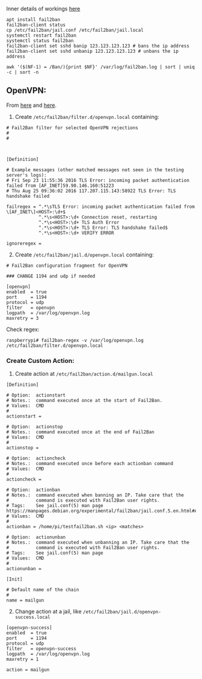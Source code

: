 Inner details of workings [here](https://www.digitalocean.com/community/tutorials/how-fail2ban-works-to-protect-services-on-a-linux-server)

```
apt install fail2ban
fail2ban-client status
cp /etc/fail2ban/jail.conf /etc/fail2ban/jail.local
systemctl restart fail2ban
systemctl status fail2ban
fail2ban-client set sshd banip 123.123.123.123 # bans the ip address
fail2ban-client set sshd unbanip 123.123.123.123 # unbans the ip address

awk '($(NF-1) = /Ban/){print $NF}' /var/log/fail2ban.log | sort | uniq -c | sort -n
```



## OpenVPN:

From [here](https://www.fail2ban.org/wiki/index.php/HOWTO_fail2ban_with_OpenVPN) and [here](https://gist.github.com/drmalex07/463e4c7356bcfb2b3d21ff9fdc5aa6b3).

1) Create `/etc/fail2ban/filter.d/openvpn.local` containing:
```
# Fail2Ban filter for selected OpenVPN rejections
#
#



[Definition]

# Example messages (other matched messages not seen in the testing server's logs):
# Fri Sep 23 11:55:36 2016 TLS Error: incoming packet authentication failed from [AF_INET]59.90.146.160:51223
# Thu Aug 25 09:36:02 2016 117.207.115.143:58922 TLS Error: TLS handshake failed

failregex = ^.*\sTLS Error: incoming packet authentication failed from \[AF_INET\]<HOST>:\d+$
            ^.*\s<HOST>:\d+ Connection reset, restarting
            ^.*\s<HOST>:\d+ TLS Auth Error
            ^.*\s<HOST>:\d+ TLS Error: TLS handshake failed$
            ^.*\s<HOST>:\d+ VERIFY ERROR

ignoreregex = 

```
2) Create `/etc/fail2ban/jail.d/openvpn.local` containing:
```
# Fail2Ban configuration fragment for OpenVPN

### CHANGE 1194 and udp if needed

[openvpn]
enabled  = true
port     = 1194
protocol = udp
filter   = openvpn
logpath  = /var/log/openvpn.log
maxretry = 3
```


Check regex:
```
raspberrypi# fail2ban-regex -v /var/log/openvpn.log /etc/fail2ban/filter.d/openvpn.local        
```


### Create Custom Action:

1) Create action at `/etc/fail2ban/action.d/mailgun.local`
```
[Definition]

# Option:  actionstart
# Notes.:  command executed once at the start of Fail2Ban.
# Values:  CMD
#
actionstart = 

# Option:  actionstop
# Notes.:  command executed once at the end of Fail2Ban
# Values:  CMD
#
actionstop = 

# Option:  actioncheck
# Notes.:  command executed once before each actionban command
# Values:  CMD
#
actioncheck = 

# Option:  actionban
# Notes.:  command executed when banning an IP. Take care that the
#          command is executed with Fail2Ban user rights.
# Tags:    See jail.conf(5) man page https://manpages.debian.org/experimental/fail2ban/jail.conf.5.en.html#Action_Tags
# Values:  CMD
#
actionban = /home/pi/testfail2ban.sh <ip> <matches>

# Option:  actionunban
# Notes.:  command executed when unbanning an IP. Take care that the
#          command is executed with Fail2Ban user rights.
# Tags:    See jail.conf(5) man page
# Values:  CMD
#
actionunban = 

[Init]

# Default name of the chain
#
name = mailgun
```


2) Change action at a jail, like `/etc/fail2ban/jail.d/openvpn-success.local`
```
[openvpn-success]
enabled  = true
port     = 1194
protocol = udp
filter   = openvpn-success
logpath  = /var/log/openvpn.log
maxretry = 1

action = mailgun
```
